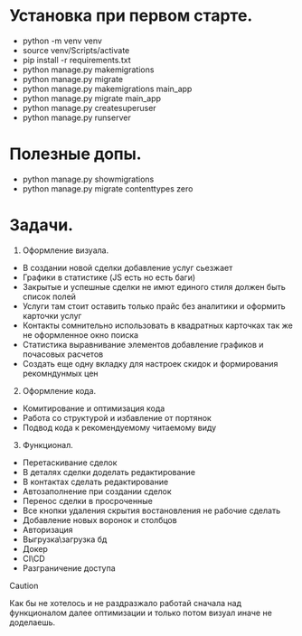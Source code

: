 # Установка при первом старте.
- python -m venv venv
- source venv/Scripts/activate
- pip install -r requirements.txt
- python manage.py makemigrations
- python manage.py migrate
- python manage.py makemigrations main_app
- python manage.py migrate main_app
- python manage.py createsuperuser
- python manage.py runserver
# Полезные допы.
- python manage.py showmigrations
- python manage.py migrate contenttypes zero
# Задачи.
1. Оформление визуала.
- В создании новой сделки добавление услуг сьезжает
- Графики в статистике (JS есть но есть баги)
- Закрытые и успешные сделки не имют единого стиля должен быть список полей
- Услуги там стоит оставить только прайс без аналитики и оформить карточки услуг
- Контакты сомнительно использовать в квадратных карточках так же не оформленное окно поиска
- Статистика выравнивание элементов добавление графиков и почасовых расчетов
- Создать еще одну вкладку для настроек скидок и формирования рекомндунмых цен
2. Оформление кода.

- Комитирование и оптимизация кода
- Работа со структурой и избавление от портянок
- Подвод кода к рекомендуемому читаемому виду
3. Функционал.
- Перетаскивание сделок
- В деталях сделки доделать редактирование
- В контактах сделать редактирование
- Автозаполнение при создании сделок
- Перенос сделки в просроченные
- Все кнопки удаления скрытия востановления не рабочие сделать
- Добавление новых воронок и столбцов
- Авторизация
- Выгрузка\загрузка бд
- Докер
- CI\CD
- Разграничение доступа

> [!CAUTION]
> Как бы не хотелось и не раздразжало работай сначала над функционалом далее оптимизации и только потом визуал иначе не доделаешь.